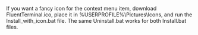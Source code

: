 If you want a fancy icon for the context menu item, download FluentTerminal.ico, place it in %USERPROFILE%\Pictures\Icons, and run the Install_with_icon.bat file.
The same Uninstall.bat works for both Install.bat files.
